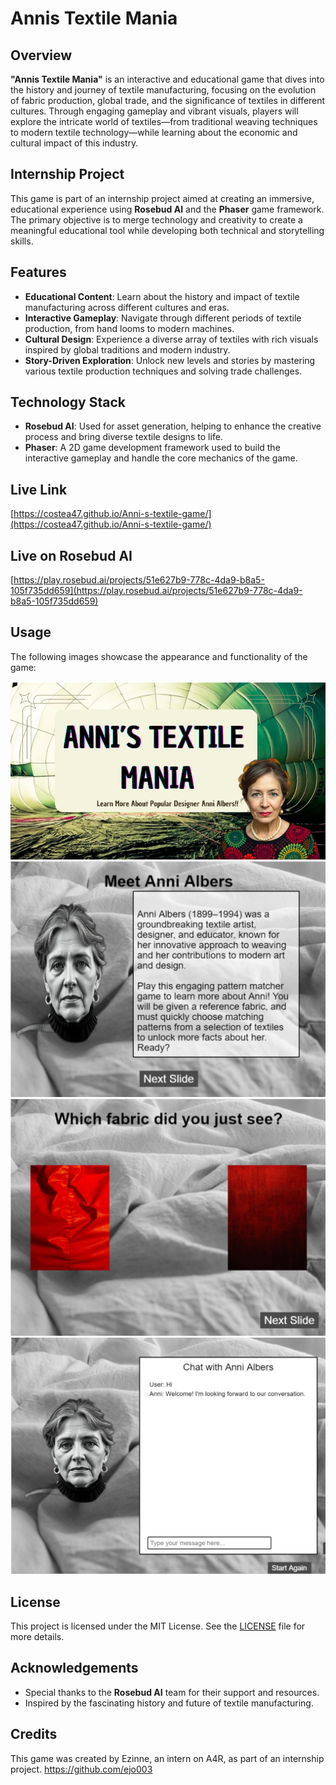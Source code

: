 # Annis Textile Mania

## Overview

**"Annis Textile Mania"** is an interactive and educational game that dives into the history and journey of textile manufacturing, focusing on the evolution of fabric production, global trade, and the significance of textiles in different cultures. Through engaging gameplay and vibrant visuals, players will explore the intricate world of textiles—from traditional weaving techniques to modern textile technology—while learning about the economic and cultural impact of this industry.

## Internship Project

This game is part of an internship project aimed at creating an immersive, educational experience using **Rosebud AI** and the **Phaser** game framework. The primary objective is to merge technology and creativity to create a meaningful educational tool while developing both technical and storytelling skills.

## Features

- **Educational Content**: Learn about the history and impact of textile manufacturing across different cultures and eras.
- **Interactive Gameplay**: Navigate through different periods of textile production, from hand looms to modern machines.
- **Cultural Design**: Experience a diverse array of textiles with rich visuals inspired by global traditions and modern industry.
- **Story-Driven Exploration**: Unlock new levels and stories by mastering various textile production techniques and solving trade challenges.

## Technology Stack

- **Rosebud AI**: Used for asset generation, helping to enhance the creative process and bring diverse textile designs to life.
- **Phaser**: A 2D game development framework used to build the interactive gameplay and handle the core mechanics of the game.

## Live Link

[https://costea47.github.io/Anni-s-textile-game/](https://costea47.github.io/Anni-s-textile-game/)

## Live on Rosebud AI

[https://play.rosebud.ai/projects/51e627b9-778c-4da9-b8a5-105f735dd659](https://play.rosebud.ai/projects/51e627b9-778c-4da9-b8a5-105f735dd659)

## Usage

The following images showcase the appearance and functionality of the game:

![Application Screenshot](assets/images/screenshot.png)
![Application Screenshot](assets/images/screenshot2.png)
![Application Screenshot](assets/images/screenshot3.png)
![Application Screenshot](assets/images/screenshot4.png)

## License

This project is licensed under the MIT License. See the [LICENSE](LICENSE) file for more details.

## Acknowledgements

- Special thanks to the **Rosebud AI** team for their support and resources.
- Inspired by the fascinating history and future of textile manufacturing.

## Credits

This game was created by Ezinne, an intern on A4R, as part of an internship project.
https://github.com/ejo003
